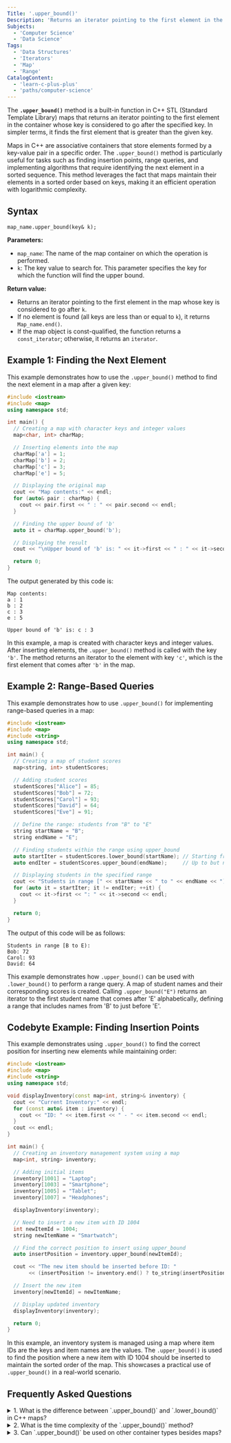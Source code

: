 ```yaml
---
Title: '.upper_bound()'
Description: 'Returns an iterator pointing to the first element in the map container whose key is considered to go after the specified key.'
Subjects:
  - 'Computer Science'
  - 'Data Science'
Tags:
  - 'Data Structures'
  - 'Iterators'
  - 'Map'
  - 'Range'
CatalogContent:
  - 'learn-c-plus-plus'
  - 'paths/computer-science'
---
```


The **`.upper_bound()`** method is a built-in function in C++ STL (Standard Template Library) maps that returns an iterator pointing to the first element in the container whose key is considered to go after the specified key. In simpler terms, it finds the first element that is greater than the given key.

Maps in C++ are associative containers that store elements formed by a key-value pair in a specific order. The `.upper_bound()` method is particularly useful for tasks such as finding insertion points, range queries, and implementing algorithms that require identifying the next element in a sorted sequence. This method leverages the fact that maps maintain their elements in a sorted order based on keys, making it an efficient operation with logarithmic complexity.

## Syntax

```pseudo
map_name.upper_bound(key& k);
```

**Parameters:**

- `map_name`: The name of the map container on which the operation is performed.
- `k`: The key value to search for. This parameter specifies the key for which the function will find the upper bound.

**Return value:**

- Returns an iterator pointing to the first element in the map whose key is considered to go after `k`.
- If no element is found (all keys are less than or equal to `k`), it returns `Map_name.end()`.
- If the map object is const-qualified, the function returns a `const_iterator`; otherwise, it returns an `iterator`.

## Example 1: Finding the Next Element

This example demonstrates how to use the `.upper_bound()` method to find the next element in a map after a given key:

```cpp
#include <iostream>
#include <map>
using namespace std;

int main() {
  // Creating a map with character keys and integer values
  map<char, int> charMap;

  // Inserting elements into the map
  charMap['a'] = 1;
  charMap['b'] = 2;
  charMap['c'] = 3;
  charMap['e'] = 5;

  // Displaying the original map
  cout << "Map contents:" << endl;
  for (auto& pair : charMap) {
    cout << pair.first << " : " << pair.second << endl;
  }

  // Finding the upper bound of 'b'
  auto it = charMap.upper_bound('b');

  // Displaying the result
  cout << "\nUpper bound of 'b' is: " << it->first << " : " << it->second << endl;

  return 0;
}
```

The output generated by this code is:

```shell
Map contents:
a : 1
b : 2
c : 3
e : 5

Upper bound of 'b' is: c : 3
```

In this example, a map is created with character keys and integer values. After inserting elements, the `.upper_bound()` method is called with the key `'b'`. The method returns an iterator to the element with key `'c'`, which is the first element that comes after `'b'` in the map.

## Example 2: Range-Based Queries

This example demonstrates how to use `.upper_bound()` for implementing range-based queries in a map:

```cpp
#include <iostream>
#include <map>
#include <string>
using namespace std;

int main() {
  // Creating a map of student scores
  map<string, int> studentScores;

  // Adding student scores
  studentScores["Alice"] = 85;
  studentScores["Bob"] = 72;
  studentScores["Carol"] = 93;
  studentScores["David"] = 64;
  studentScores["Eve"] = 91;

  // Define the range: students from "B" to "E"
  string startName = "B";
  string endName = "E";

  // Finding students within the range using upper_bound
  auto startIter = studentScores.lower_bound(startName); // Starting from "B"
  auto endIter = studentScores.upper_bound(endName);     // Up to but not including "E" and beyond

  // Displaying students in the specified range
  cout << "Students in range [" << startName << " to " << endName << "):" << endl;
  for (auto it = startIter; it != endIter; ++it) {
    cout << it->first << ": " << it->second << endl;
  }

  return 0;
}
```

The output of this code will be as follows:

```shell
Students in range [B to E):
Bob: 72
Carol: 93
David: 64
```

This example demonstrates how `.upper_bound()` can be used with `.lower_bound()` to perform a range query. A map of student names and their corresponding scores is created. Calling `.upper_bound("E")` returns an iterator to the first student name that comes after 'E' alphabetically, defining a range that includes names from 'B' to just before 'E'.

## Codebyte Example: Finding Insertion Points

This example demonstrates using `.upper_bound()` to find the correct position for inserting new elements while maintaining order:

```cpp
#include <iostream>
#include <map>
#include <string>
using namespace std;

void displayInventory(const map<int, string>& inventory) {
  cout << "Current Inventory:" << endl;
  for (const auto& item : inventory) {
    cout << "ID: " << item.first << " - " << item.second << endl;
  }
  cout << endl;
}

int main() {
  // Creating an inventory management system using a map
  map<int, string> inventory;

  // Adding initial items
  inventory[1001] = "Laptop";
  inventory[1003] = "Smartphone";
  inventory[1005] = "Tablet";
  inventory[1007] = "Headphones";

  displayInventory(inventory);

  // Need to insert a new item with ID 1004
  int newItemId = 1004;
  string newItemName = "Smartwatch";

  // Find the correct position to insert using upper_bound
  auto insertPosition = inventory.upper_bound(newItemId);

  cout << "The new item should be inserted before ID: "
       << (insertPosition != inventory.end() ? to_string(insertPosition->first) : "end") << endl;

  // Insert the new item
  inventory[newItemId] = newItemName;

  // Display updated inventory
  displayInventory(inventory);

  return 0;
}
```

In this example, an inventory system is managed using a map where item IDs are the keys and item names are the values. The `.upper_bound()` is used to find the position where a new item with ID 1004 should be inserted to maintain the sorted order of the map. This showcases a practical use of `.upper_bound()` in a real-world scenario.

## Frequently Asked Questions

<details>
<summary>1. What is the difference between `.upper_bound()` and `.lower_bound()` in C++ maps?</summary>   
<p>`.upper_bound(k)` returns an iterator to the first element whose key is greater than `k`, while `.lower_bound(k)` returns an iterator to the first element whose key is not less than `k` (i.e., greater than or equal to `k`).</p>
</details>

<details>
<summary>2. What is the time complexity of the `.upper_bound()` method?</summary>
<p>The time complexity is O(log n), where n is the number of elements in the map. This efficiency is possible because maps in C++ are typically implemented as balanced binary search trees.</p>
</details>

<details>
<summary>3. Can `.upper_bound()` be used on other container types besides maps?</summary>
<p>Yes, `.upper_bound()` is available for other associative containers in the STL like `set`, `multiset`, `multimap`, and also as a standalone algorithm that can be used on any sorted range with `std::upper_bound()`.</p>
</details>
